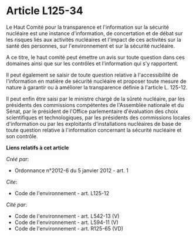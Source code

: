 # Article L125-34

Le Haut Comité pour la transparence et l'information sur la sécurité nucléaire est une instance d'information, de
concertation et de débat sur les risques liés aux activités nucléaires et l'impact de ces activités sur la santé des
personnes, sur l'environnement et sur la sécurité nucléaire. 

A ce titre, le haut comité peut émettre un avis sur toute question dans ces domaines ainsi que sur les contrôles et
l'information qui s'y rapportent. 

Il peut également se saisir de toute question relative à l'accessibilité de l'information en matière de sécurité nucléaire et
proposer toute mesure de nature à garantir ou à améliorer la transparence définie à l'article L. 125-12. 

Il peut enfin être saisi par le ministre chargé de la sûreté nucléaire, par les présidents des commissions compétentes de
l'Assemblée nationale et du Sénat, par le président de l'Office parlementaire d'évaluation des choix scientifiques et
technologiques, par les présidents des commissions locales d'information ou par les exploitants d'installations nucléaires de
base de toute question relative à l'information concernant la sécurité nucléaire et son contrôle.

**Liens relatifs à cet article**

_Créé par_:

  - Ordonnance n°2012-6 du 5 janvier 2012 - art. 1

_Cite_:

  - Code de l'environnement - art. L125-12

_Cité par_:

  - Code de l'environnement - art. L542-13 (V)
  - Code de l'environnement - art. L594-11 (V)
  - Code de l'environnement - art. R125-65 (VD)
